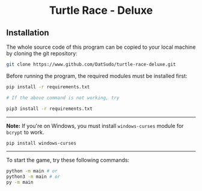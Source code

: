 <div align=center>
    <h1>Turtle Race - Deluxe</h1>
</div>

## Installation

The whole source code of this program can be copied to your local machine by cloning the git repository:

```bash
git clone https://www.github.com/DatSudo/turtle-race-deluxe.git
```

Before running the program, the required modules must be installed first:

```bash
pip install -r requirements.txt

# If the above command is not working, try

pip3 install -r requirements.txt
```
___
**Note:**
If you're on Windows, you must install `windows-curses` module for `bcrypt` to work.

```bash
pip install windows-curses
```
___

To start the game, try these following commands:

```bash
python -m main # or
python3 -m main # or
py -m main
```